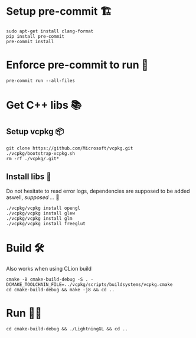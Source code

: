 # Setup pre-commit  🏗️

```shell
sudo apt-get install clang-format
pip install pre-commit
pre-commit install
```


# Enforce pre-commit to run 🏃

```shell
pre-commit run --all-files
```

# Get C++ libs 📚
## Setup vcpkg 📦
```shell
git clone https://github.com/Microsoft/vcpkg.git
./vcpkg/bootstrap-vcpkg.sh
rm -rf ./vcpkg/.git*
```

## Install libs 📖
Do not hesitate to read error logs, dependencies are supposed to be added
aswell, *supposed ...* 🤡
```shell
./vcpkg/vcpkg install opengl
./vcpkg/vcpkg install glew
./vcpkg/vcpkg install glm
./vcpkg/vcpkg install freeglut
```

# Build 🛠️
Also works when using CLion build
```shell
cmake -B cmake-build-debug -S . -DCMAKE_TOOLCHAIN_FILE=../vcpkg/scripts/buildsystems/vcpkg.cmake
cd cmake-build-debug && make -j8 && cd ..
```

# Run 🏃💨
```shell
cd cmake-build-debug && ./LightningGL && cd ..
```

